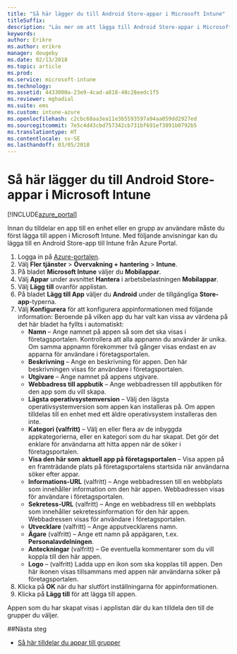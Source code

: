 ```yaml
---
title: "Så här lägger du till Android Store-appar i Microsoft Intune"
titleSuffix: 
description: "Läs mer om att lägga till Android Store-appar i Microsoft Intune."
keywords: 
author: Erikre
ms.author: erikre
manager: dougeby
ms.date: 02/13/2018
ms.topic: article
ms.prod: 
ms.service: microsoft-intune
ms.technology: 
ms.assetid: 4433000a-23e9-4cad-a818-48c28eedc1f5
ms.reviewer: mghadial
ms.suite: ems
ms.custom: intune-azure
ms.openlocfilehash: c2cbc68aa3ea11e3b5593597a94aa059dd2927ed
ms.sourcegitcommit: 7e5c4d43cbd757342cb731bf691ef3891b0792b5
ms.translationtype: HT
ms.contentlocale: sv-SE
ms.lasthandoff: 03/05/2018
---
```

# <a name="how-to-add-android-store-apps-to-microsoft-intune"></a>Så här lägger du till Android Store-appar i Microsoft Intune

[!INCLUDE[azure_portal](./includes/azure_portal.md)]

Innan du tilldelar en app till en enhet eller en grupp av användare måste du först lägga till appen i Microsoft Intune. Med följande anvisningar kan du lägga till en Android Store-app till Intune från Azure Portal.

1. Logga in på [Azure-portalen](https://portal.azure.com).
2. Välj **Fler tjänster** > **Övervakning + hantering** > **Intune**.
3. På bladet **Microsoft Intune** väljer du **Mobilappar**.
4. Välj **Appar** under avsnittet **Hantera** i arbetsbelastningen **Mobilappar**.
5. Välj **Lägg till** ovanför applistan.
6. På bladet **Lägg till App** väljer du **Android** under de tillgängliga **Store-app**-typerna.
7. Välj **Konfigurera** för att konfigurera appinformationen med följande information: Beroende på vilken app du har valt kan vissa av värdena på det här bladet ha fyllts i automatiskt:
    - **Namn** – Ange namnet på appen så som det ska visas i företagsportalen. Kontrollera att alla appnamn du använder är unika. Om samma appnamn förekommer två gånger visas endast en av apparna för användare i företagsportalen.
    - **Beskrivning** – Ange en beskrivning för appen. Den här beskrivningen visas för användare i företagsportalen.
    - **Utgivare** – Ange namnet på appens utgivare.
    - **Webbadress till appbutik** – Ange webbadressen till appbutiken för den app som du vill skapa.
    - **Lägsta operativsystemversion** – Välj den lägsta operativsystemversion som appen kan installeras på. Om appen tilldelas till en enhet med ett äldre operativsystem installeras den inte.
    - **Kategori (valfritt)** – Välj en eller flera av de inbyggda appkategorierna, eller en kategori som du har skapat. Det gör det enklare för användarna att hitta appen när de söker i företagsportalen.
    - **Visa den här som aktuell app på företagsportalen** – Visa appen på en framträdande plats på företagsportalens startsida när användarna söker efter appar.
    - **Informations-URL** (valfritt) – Ange webbadressen till en webbplats som innehåller information om den här appen. Webbadressen visas för användare i företagsportalen.
    - **Sekretess-URL** (valfritt) – Ange en webbadress till en webbplats som innehåller sekretessinformation för den här appen. Webbadressen visas för användare i företagsportalen.
    - **Utvecklare** (valfritt) – Ange apputvecklarens namn.
    - **Ägare** (valfritt) – Ange ett namn på appägaren, t.ex. **Personalavdelningen**.
    - **Anteckningar** (valfritt) – Ge eventuella kommentarer som du vill koppla till den här appen.
    - **Logo** – (valfritt) Ladda upp en ikon som ska kopplas till appen. Den här ikonen visas tillsammans med appen när användarna söker på företagsportalen.
8. Klicka på **OK** när du har slutfört inställningarna för appinformationen.
9. Klicka på **Lägg till** för att lägga till appen.

Appen som du har skapat visas i applistan där du kan tilldela den till de grupper du väljer. 

##<a name="next-steps"></a>Nästa steg

- [Så här tilldelar du appar till grupper](apps-deploy.md)